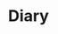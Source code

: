 ---
title: "Diary"
description: ""
slug: "diary"
image: "cover.jpg"
style:
    background: "#8EA885"
    color: "#fff"
---